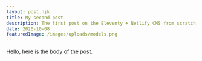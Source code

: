 ```yaml
---
layout: post.njk
title: My second post
description: The first post on the Eleventy + Netlify CMS from scratch blog
date: 2020-10-08
featuredImage: /images/uploads/models.png
---
```


Hello, here is the body of the post.
